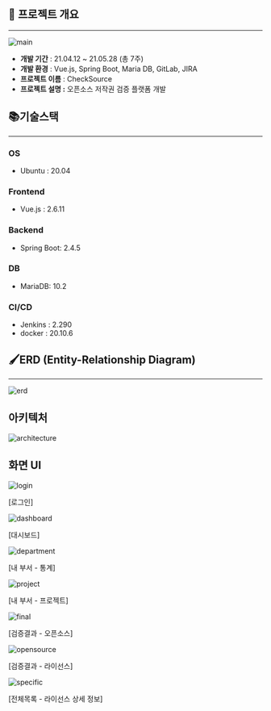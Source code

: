 ## 🎁 프로젝트 개요

---

![main](./img/main.png)



- **개발 기간** : 21.04.12 ~ 21.05.28 (총 7주)
- **개발 환경** : Vue.js, Spring Boot, Maria DB, GitLab, JIRA
- **프로젝트 이름** : CheckSource
- **프로젝트 설명 :** 오픈소스 저작권 검증 플랫폼 개발

## **📚기술스택**

---

### **OS**

- Ubuntu : 20.04

### **Frontend**

- Vue.js : 2.6.11

### **Backend**

- Spring Boot: 2.4.5

### **DB**

- MariaDB: 10.2

### **CI/CD**

- Jenkins : 2.290
- docker : 20.10.6

## 🖌ERD (Entity-Relationship Diagram)

---

![erd](./img/erd.png)

## 아키텍처

![architecture](./img/architecture.png)

## 화면 UI

![login](./img/login.png)

[로그인]

![dashboard](./img/dashboard.png)

[대시보드]

![department](./img/department.png)

[내 부서 - 통계] 

![project](./img/project.png)

[내 부서 - 프로젝트]

![final](./img/final.png)

[검증결과 - 오픈소스]

![opensource](./img/opensource.png)

[검증결과 - 라이선스]

![specific](./img/specific.png)

[전체목록 - 라이선스 상세 정보]
